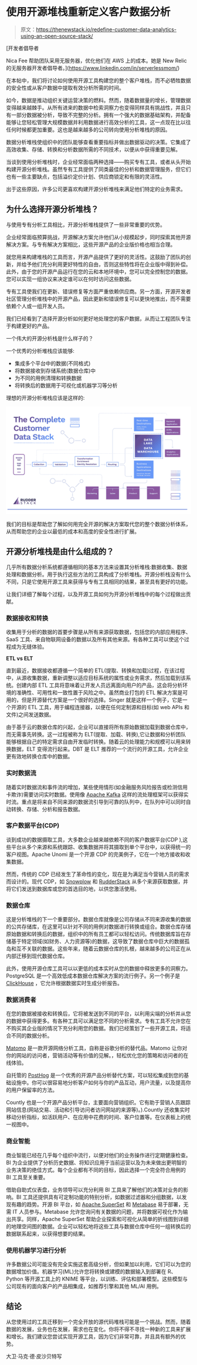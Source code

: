# 使用开源堆栈重新定义客户数据分析

> 原文：<https://thenewstack.io/redefine-customer-data-analytics-using-an-open-source-stack/>

[](https://www.linkedin.com/in/serverlessmom/)

 [开发者倡导者

Nica Fee 帮助团队采用无服务器，优化他们在 AWS 上的成本。她是 New Relic 的无服务器开发者倡导者。](https://www.linkedin.com/in/serverlessmom/) [](https://www.linkedin.com/in/serverlessmom/)

在本帖中，我们将讨论如何使用开源工具构建您的整个客户堆栈，而不必牺牲数据的安全性或从客户数据中提取有效分析所需的时间。

如今，数据是推动组织关键运营决策的燃料。然而，随着数据量的增长，管理数据变得越来越棘手。从所有进来的数据中检索洞察力也变得同样具有挑战性，并且只有一部分数据被分析，导致不完整的分析。拥有一个强大的数据基础架构，并配备能够让您轻松管理大规模数据并利用数据进行高效分析的工具，这一点现在比以往任何时候都更加重要。这也是越来越多的公司转向使用分析堆栈的原因。

数据分析堆栈使组织中的团队能够查看重要指标并做出数据驱动的决策。它集成了高效收集、存储、转换和分析数据所需的不同技术，以便从中获得重要见解。

当谈到使用分析堆栈时，企业经常面临两种选择——购买专有工具，或者从头开始构建开源分析堆栈。虽然专有工具提供了同类最佳的分析和数据管理服务，但它们也有一些主要缺点，包括溢价定价计划、供应商锁定和有限的灵活性。

出于这些原因，许多公司更喜欢构建开源分析堆栈来满足他们特定的业务需求。

## 为什么选择开源分析堆栈？

与使用专有分析工具相比，开源分析堆栈提供了一些非常重要的优势。

企业经常面临预算挑战，开源解决方案允许他们从小规模起步，同时探索其他开源解决方案。与专有解决方案相比，这些开源产品的企业版价格也相当合理。

就您用来构建堆栈的工具而言，开源产品提供了更好的灵活性。这鼓励了团队的创新，并给予他们充分利用更好特性的自由，否则这些特性将在企业版中得到补偿。此外，由于您的开源产品运行在您的云和本地环境中，您可以完全控制您的数据。您可以实现一组协议来决定谁可以在何时访问这些数据。

专有工具使我们在更新、错误修复等方面严重依赖供应商。另一方面，开源开发者社区管理分析堆栈中的开源产品，因此更新和错误修复可以更快地推出，而不需要依赖个人或一组开发人员。

我们已经看到了选择开源分析如何更好地处理您的客户数据，从而让工程团队专注于构建更好的产品。

一个伟大的开源分析栈是什么样子的？

一个优秀的分析堆栈应该能够:

*   集成多个平台中的数据(不同格式)
*   将数据接收到存储系统(数据仓库)中
*   为不同的用例清理和转换数据
*   将转换后的数据用于可视化或机器学习等分析

理想的开源分析堆栈应该是这样的:

![](img/42728d014b0d388ade67605edbd5e09f.png)

我们的目标是帮助您了解如何用完全开源的解决方案取代您的整个数据分析体系，从而帮助您的企业以最低的成本和高度的安全性进行扩展。

## 开源分析堆栈是由什么组成的？

几乎所有数据分析系统都遵循相同的基本方法来设置其分析堆栈:数据收集、数据处理和数据分析。用于执行这些方法的工具构成了分析堆栈。开源分析栈没有什么不同，只是它使用开源工具来获得与专有工具相同的结果，甚至具有更好的功能。

让我们详细了解每个过程，以及开源工具如何为开源分析堆栈中的每个过程做出贡献。

### 数据接收和转换

收集用于分析的数据的首要步骤是从所有来源获取数据，包括您的内部应用程序、SaaS 工具、来自物联网设备的数据以及所有其他来源。有各种工具可以使这个过程成为无缝体验。

**ETL vs ELT**

直到最近，数据接收都遵循一个简单的 ETL(提取、转换和加载)过程，在该过程中，从源收集数据，重新调整以适应目标系统的属性或业务需求，然后加载到该系统。创建内部 ETL 工具将意味着让开发人员远离面向用户的产品，这会将分析环境的准确性、可用性和一致性置于风险之中。虽然商业打包的 ETL 解决方案是可用的，但是开源替代方案是一个很好的选择。Singer 就是这样一个例子，它是一个开源的 ETL 工具，用于编程连接器，以便在任何定制源和目标(如 web APIs 和文件)之间发送数据。

由于基于云的数据仓库的兴起，企业可以直接将所有原始数据加载到数据仓库中，而无需事先转换。这一过程被称为 ELT(提取、加载、转换),它让数据和分析团队能够根据自己的特定需求自由开发临时转换。随着云的处理能力和规模可以用来转换数据，ELT 变得流行起来。DBT 是 ELT 推荐的一个流行的开源工具，允许企业更有效地转换仓库中的数据。

### **实时数据流**

随着实时数据流和事件流的增加，某些使用情形(如金融服务风险报告或检测信用卡欺诈)需要访问实时数据。使用像 [Apache Kafka](https://kafka.apache.org/) 这样的流处理框架可以获得实时流。重点是将来自不同来源的数据流引导到可靠的队列中，在队列中可以同时自动转换、存储、分析和报告数据。

### 客户数据平台(CDP)

谈到成功的数据摄取工具，大多数企业越来越依赖不同的客户数据平台(CDP ),这些平台从多个来源和系统跟踪、收集数据并将其摄取到单个平台中，以获得统一的客户视图。Apache Unomi 是一个开源 CDP 的完美例子，它在一个地方接收和收集数据。

然而，传统的 CDP 已经发生了革命性的变化，现在是为满足当今营销人员的需求而设计的。现代 CDP，如 [Snowplow](https://snowplowanalytics.com/) 和 [RudderStack](https://rudderstack.com/about/) 从多个来源获取数据，并将它们发送到数据库或您的首选目的地，以供您激活使用。

### 数据仓库

这是分析堆栈的下一个重要部分。数据仓库就像是公司存储从不同来源收集的数据的公共存储库，在这里可以针对不同的用例对数据进行转换或组合。数据仓库存储原始数据和转换后的数据，组织中的所有员工都可以轻松访问。传统数据库旨在存储基于特定领域(如财务、人力资源等)的数据，这导致了数据仓库中巨大的数据孤岛和互不关联的数据。这些年来，随着云数据仓库的扎根，越来越多的公司正在从内部迁移到现代数据仓库。

此外，使用开源仓库工具可以以更低的成本实时从您的数据中释放更多的洞察力。PostgreSQL 是一个高效低成本数据仓库解决方案的流行例子。另一个例子是 [ClickHouse](https://github.com/ClickHouse/ClickHouse) ，它允许根据数据实时生成分析报告。

### 数据消费者

在您的数据被接收和转换后，它将被发送到不同的平台，以利用尖端的分析并从您的数据中获得更多。有各种工具可以满足您不同的分析需求。专有工具不允许您在不购买其企业版的情况下充分利用您的数据。我们已经策划了一些开源工具，将适合不同的数据分析。

[Matomo](https://matomo.org/) 是一款开源网络分析工具，自称是谷歌分析的替代品。Matomo 让你对你的网站的访问者，营销活动等有价值的见解。，轻松优化您的策略和访问者的在线体验。

自托管的 [PostHog](https://posthog.com/) 是一个优秀的开源产品分析替代方案，可以轻松集成到您的基础设施中。你可以很容易地分析客户如何与你的产品互动，用户流量，以及提高你的用户保留率的方法。

Countly 也是一个开源产品分析平台，主要面向营销组织。它有助于营销人员跟踪网站信息(网站交易、活动和引导访问者访问网站的来源等)。).Countly 还收集实时移动分析指标，如活跃用户、在应用中花费的时间、客户位置等。在仪表板上的统一视图中。

### 商业智能

商业智能已经在几乎每个组织中流行，以便对他们的业务操作进行定期健康检查。BI 为企业提供了分析历史数据、将知识应用于当前运营以及为未来做出更明智的业务决策的绝佳方式。每个企业都有不同的目标，因此选择一个完全符合用例的 BI 工具至关重要。

借助自助式仪表盘，业务领导可以充分利用 BI 工具来了解他们的决策对业务的影响。BI 工具还提供具有可定制功能的特别分析，如数据过滤器和分组数据，以发现有趣的趋势。开源 BI 平台，如 [Apache SuperSet](https://superset.apache.org/) 和 [Metabase](https://www.metabase.com/) 易于部署，无需 IT 人员参与。Metabase 允许您询问有关数据的问题，并将数据可视化作为输出共享。同样，Apache SuperSet 帮助企业探索和可视化从简单的折线图到详细的地理空间图的数据。企业可以轻松地将这些工具与数据仓库中任何一组转换后的数据联系起来，以获得想要的结果。

### 使用机器学习进行分析

许多数据公司可能没有完全实施这套高级分析，但如果加以利用，它们可以为您的数据增加价值。机器学习(ML)允许您将转换或建模的数据输入到部署在 R、Python 等开源工具上的 KNIME 等平台，以训练、评估和部署模型。这些模型与公司现有的面向客户的产品相集成，如推荐引擎和其他 ML/AI 用例。

## 结论

从您使用过的工具迁移到一个完全开放的源代码堆栈可能是一个挑战。然而，随着数据的发展，业务也在发展，需求也在变化。你将不得不寻找一种新的工具来扩展和增长。我们建议您尝试实现开源工具，因为它们非常可靠，并且具有额外的优势。

大卫·马克·德·皮沙贝特写

<svg xmlns:xlink="http://www.w3.org/1999/xlink" viewBox="0 0 68 31" version="1.1"><title>Group</title> <desc>Created with Sketch.</desc></svg>